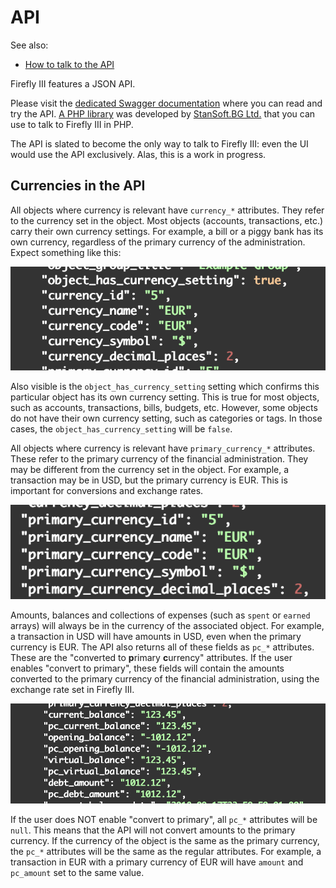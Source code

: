 # API

See also:

- [How to talk to the API](../../../how-to/firefly-iii/features/api.md)

Firefly III features a JSON API.

Please visit the [dedicated Swagger documentation](https://api-docs.firefly-iii.org/) where you can read and try the API. [A PHP library](https://github.com/StanSoftBG/oauth2-firefly-iii) was developed by [StanSoft.BG Ltd.](https://github.com/StanSoftBG) that you can use to talk to Firefly III in PHP.

The API is slated to become the only way to talk to Firefly III: even the UI would use the API exclusively. Alas, this is a work in progress.

## Currencies in the API

All objects where currency is relevant have `currency_*` attributes. They refer to the currency set in the object. Most objects (accounts, transactions, etc.) carry their own currency settings. For example, a bill or a piggy bank has its own currency, regardless of the primary currency of the administration. Expect something like this:

![Currency attributes](../../../images/references/firefly-iii/api/currency-attributes.png)

Also visible is the `object_has_currency_setting` setting which confirms this particular object has its own currency setting. This is true for most objects, such as accounts, transactions, bills, budgets, etc. However, some objects do not have their own currency setting, such as categories or tags. In those cases, the `object_has_currency_setting` will be `false`.

All objects where currency is relevant have `primary_currency_*` attributes. These refer to the primary currency of the financial administration. They may be different from the currency set in the object. For example, a transaction may be in USD, but the primary currency is EUR. This is important for conversions and exchange rates.


![Primary attributes](../../../images/references/firefly-iii/api/primary-attributes.png)

Amounts, balances and collections of expenses (such as `spent` or `earned` arrays) will always be in the currency of the associated object. For example, a transaction in USD will have amounts in USD, even when the primary currency is EUR. The API also returns all of these fields as `pc_*` attributes. These are the "converted to **p**rimary **c**urrency" attributes. If the user enables "convert to primary", these fields will contain the amounts converted to the primary currency of the financial administration, using the exchange rate set in Firefly III.

![Amount attributes](../../../images/references/firefly-iii/api/amount-attributes.png)

If the user does NOT enable "convert to primary", all `pc_*` attributes will be `null`. This means that the API will not convert amounts to the primary currency. If the currency of the object is the same as the primary currency, the `pc_*` attributes will be the same as the regular attributes. For example, a transaction in EUR with a primary currency of EUR will have `amount` and `pc_amount` set to the same value.


